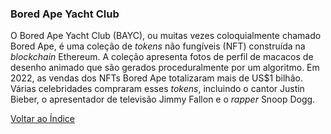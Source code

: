### Bored Ape Yacht Club

O Bored Ape Yacht Club (BAYC), ou muitas vezes coloquialmente chamado Bored Ape, é uma coleção de _tokens_ não fungíveis (NFT) construída na _blockchain_ Ethereum. A coleção apresenta fotos de perfil de macacos de desenho animado que são gerados proceduralmente por um algoritmo. Em 2022, as vendas dos NFTs Bored Ape totalizaram mais de US$1 bilhão. Várias celebridades compraram esses _tokens_, incluindo o cantor Justin Bieber, o apresentador de televisão Jimmy Fallon e o _rapper_ Snoop Dogg.

[Voltar ao Índice](../)